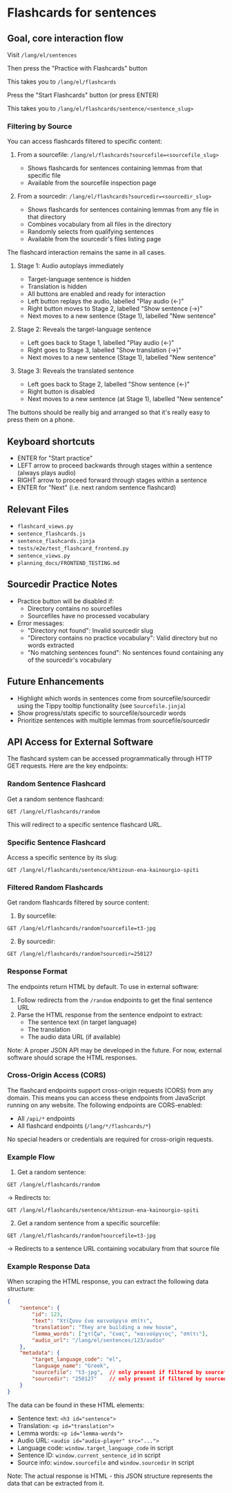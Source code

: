 # Flashcards for sentences

## Goal, core interaction flow

Visit `/lang/el/sentences`

Then press the "Practice with Flashcards" button

This takes you to `/lang/el/flashcards`

Press the "Start Flashcards" button (or press ENTER)

This takes you to `/lang/el/flashcards/sentence/<sentence_slug>`

### Filtering by Source

You can access flashcards filtered to specific content:

1. From a sourcefile: `/lang/el/flashcards?sourcefile=<sourcefile_slug>`
   - Shows flashcards for sentences containing lemmas from that specific file
   - Available from the sourcefile inspection page

2. From a sourcedir: `/lang/el/flashcards?sourcedir=<sourcedir_slug>`
   - Shows flashcards for sentences containing lemmas from any file in that directory
   - Combines vocabulary from all files in the directory
   - Randomly selects from qualifying sentences
   - Available from the sourcedir's files listing page

The flashcard interaction remains the same in all cases.

1) Stage 1: Audio autoplays immediately
   - Target-language sentence is hidden
   - Translation is hidden
   - All buttons are enabled and ready for interaction
   - Left button replays the audio, labelled "Play audio (←)"
   - Right button moves to Stage 2, labelled "Show sentence (→)"
   - Next moves to a new sentence (Stage 1), labelled "New sentence"

2) Stage 2: Reveals the target-language sentence
   - Left goes back to Stage 1, labelled "Play audio (←)"
   - Right goes to Stage 3, labelled "Show translation (→)"
   - Next moves to a new sentence (Stage 1), labelled "New sentence"

3) Stage 3: Reveals the translated sentence
   - Left goes back to Stage 2, labelled "Show sentence (←)"
   - Right button is disabled
   - Next moves to a new sentence (at Stage 1), labelled "New sentence"

The buttons should be really big and arranged so that it's really easy to press them on a phone.

## Keyboard shortcuts
- ENTER for "Start practice"
- LEFT arrow to proceed backwards through stages within a sentence (always plays audio)
- RIGHT arrow to proceed forward through stages within a sentence
- ENTER for "Next" (i.e. next random sentence flashcard)

## Relevant Files

- `flashcard_views.py`
- `sentence_flashcards.js`
- `sentence_flashcards.jinja`
- `tests/e2e/test_flashcard_frontend.py`
- `sentence_views.py`
- `planning_docs/FRONTEND_TESTING.md`

## Sourcedir Practice Notes

- Practice button will be disabled if:
  - Directory contains no sourcefiles
  - Sourcefiles have no processed vocabulary
- Error messages:
  - "Directory not found": Invalid sourcedir slug
  - "Directory contains no practice vocabulary": Valid directory but no words extracted
  - "No matching sentences found": No sentences found containing any of the sourcedir's vocabulary

## Future Enhancements
- Highlight which words in sentences come from sourcefile/sourcedir using the Tippy tooltip functionality (see `Sourcefile.jinja`)
- Show progress/stats specific to sourcefile/sourcedir words
- Prioritize sentences with multiple lemmas from sourcefile/sourcedir

## API Access for External Software

The flashcard system can be accessed programmatically through HTTP GET requests. Here are the key endpoints:

### Random Sentence Flashcard

Get a random sentence flashcard:
```
GET /lang/el/flashcards/random
```

This will redirect to a specific sentence flashcard URL.

### Specific Sentence Flashcard

Access a specific sentence by its slug:
```
GET /lang/el/flashcards/sentence/khtizoun-ena-kainourgio-spiti
```

### Filtered Random Flashcards

Get random flashcards filtered by source content:

1. By sourcefile:
```
GET /lang/el/flashcards/random?sourcefile=t3-jpg
```

2. By sourcedir:
```
GET /lang/el/flashcards/random?sourcedir=250127
```

### Response Format

The endpoints return HTML by default. To use in external software:

1. Follow redirects from the `/random` endpoints to get the final sentence URL
2. Parse the HTML response from the sentence endpoint to extract:
   - The sentence text (in target language)
   - The translation
   - The audio data URL (if available)

Note: A proper JSON API may be developed in the future. For now, external software should scrape the HTML responses.

### Cross-Origin Access (CORS)

The flashcard endpoints support cross-origin requests (CORS) from any domain. This means you can access these endpoints from JavaScript running on any website. The following endpoints are CORS-enabled:

- All `/api/*` endpoints
- All flashcard endpoints (`/lang/*/flashcards/*`)

No special headers or credentials are required for cross-origin requests.

### Example Flow

1. Get a random sentence:
```
GET /lang/el/flashcards/random
```
→ Redirects to:
```
GET /lang/el/flashcards/sentence/khtizoun-ena-kainourgio-spiti
```

2. Get a random sentence from a specific sourcefile:
```
GET /lang/el/flashcards/random?sourcefile=t3-jpg
```
→ Redirects to a sentence URL containing vocabulary from that source file

### Example Response Data

When scraping the HTML response, you can extract the following data structure:

```json
{
    "sentence": {
        "id": 123,
        "text": "Χτίζουν ένα καινούργιο σπίτι",
        "translation": "They are building a new house",
        "lemma_words": ["χτίζω", "ένας", "καινούργιος", "σπίτι"],
        "audio_url": "/lang/el/sentences/123/audio"
    },
    "metadata": {
        "target_language_code": "el",
        "language_name": "Greek",
        "sourcefile": "t3-jpg",  // only present if filtered by sourcefile
        "sourcedir": "250127"    // only present if filtered by sourcedir
    }
}
```

The data can be found in these HTML elements:
- Sentence text: `<h3 id="sentence">`
- Translation: `<p id="translation">`
- Lemma words: `<p id="lemma-words">`
- Audio URL: `<audio id="audio-player" src="...">`
- Language code: `window.target_language_code` in script
- Sentence ID: `window.current_sentence_id` in script
- Source info: `window.sourcefile` and `window.sourcedir` in script

Note: The actual response is HTML - this JSON structure represents the data that can be extracted from it.

